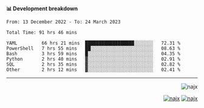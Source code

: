 <b>📊 Development breakdown</b>
<!--START_SECTION:waka-->

```text
From: 13 December 2022 - To: 24 March 2023

Total Time: 91 hrs 46 mins

YAML         66 hrs 21 mins  ██████████████████░░░░░░░   72.31 %
PowerShell   7 hrs 55 mins   ██░░░░░░░░░░░░░░░░░░░░░░░   08.63 %
Bash         3 hrs 59 mins   █░░░░░░░░░░░░░░░░░░░░░░░░   04.35 %
Python       2 hrs 40 mins   ▓░░░░░░░░░░░░░░░░░░░░░░░░   02.91 %
SQL          2 hrs 35 mins   ▓░░░░░░░░░░░░░░░░░░░░░░░░   02.82 %
Other        2 hrs 12 mins   ▓░░░░░░░░░░░░░░░░░░░░░░░░   02.41 %
```

<!--END_SECTION:waka-->
-----
<p align="right">
  <img src="https://komarev.com/ghpvc/?username=najx&label=GitHub%20Profile%20Views&color=yellow&style=flat" alt="najx" />
</p align="center">
<p align="right">
  <a href="https://www.linkedin.com/in/abdx"><img src="https://img.shields.io/badge/LinkedIn--_.svg?style=social&logo=linkedin" alt="najx"></a>
  <a href="https://stackoverflow.com/users/19588110/najim-abdelmoula"><img src="https://img.shields.io/badge/Stack Overflow--_.svg?style=social&logo=stackoverflow" alt="najx"></a>
</p align="center">
